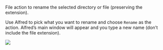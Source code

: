 File action to rename the selected directory or file (preserving the extension).

Use Alfred to pick what you want to rename and choose `Rename` as the action. Alfred’s main window will appear and you type a new name (don’t include the file extension).

![](https://i.imgur.com/F3JNrZA.png)
